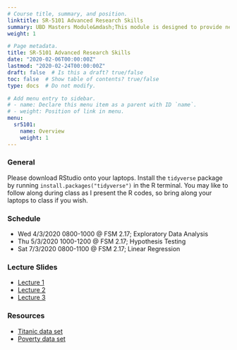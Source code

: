 ```yaml
---
# Course title, summary, and position.
linktitle: SR-5101 Advanced Research Skills
summary: UBD Masters Module&mdash;This module is designed to provide new graduate students involved in research in the sciences with the skills and resources needed for successful research. 
weight: 1

# Page metadata.
title: SR-5101 Advanced Research Skills
date: "2020-02-06T00:00:00Z"
lastmod: "2020-02-24T00:00:00Z"
draft: false  # Is this a draft? true/false
toc: false  # Show table of contents? true/false
type: docs  # Do not modify.

# Add menu entry to sidebar.
# - name: Declare this menu item as a parent with ID `name`.
# - weight: Position of link in menu.
menu:
  sr5101:
    name: Overview
    weight: 1
---
```


### General

Please download RStudio onto your laptops. Install the `tidyverse` package by running `install.packages("tidyverse")` in the R terminal. You may like to follow along during class as I present the R codes, so bring along your laptops to class if you wish.

### Schedule

- Wed 4/3/2020 0800-1000 @ FSM 2.17; Exploratory Data Analysis
- Thu 5/3/2020 1000-1200 @ FSM 2.17; Hypothesis Testing
- Sat 7/3/2020 0800-1100 @ FSM 2.17; Linear Regression

### Lecture Slides

- [Lecture 1](https://haziqj.github.io/sr5101/lecture1)
- [Lecture 2](https://haziqj.github.io/sr5101/lecture2)
- [Lecture 3](https://haziqj.github.io/sr5101/lecture3)

### Resources

- [Titanic data set](https://haziqj.github.io/sr5101/titanic.csv)
- [Poverty data set](https://haziqj.github.io/sr5101/poverty.csv)

